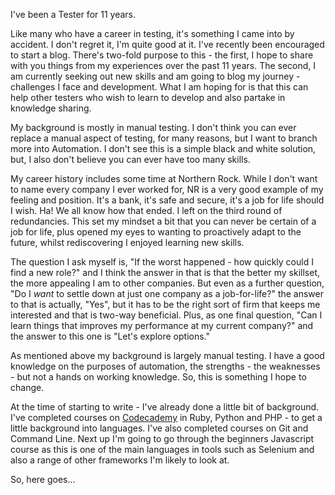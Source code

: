 I've been a Tester for 11 years.

Like many who have a career in testing, it's something I came into by accident.  I don't regret it, I'm quite good at it.
I've recently been encouraged to start a blog.  There's two-fold purpose to this - the first, I hope to share with you things from my experiences over the past 11 years.  The second, I am currently seeking out new skills and am going to blog my journey - challenges I face and development. 
What I am hoping for is that this can help other testers who wish to learn to develop and also partake in knowledge sharing.

My background is mostly in manual testing.  I don't think you can ever replace a manual aspect of testing, for many reasons, but I want to branch more into Automation.  I don't see this is a simple black and white solution, but, I also don't believe you can ever have too many skills.

My career history includes some time at Northern Rock.  While I don't want to name every company I ever worked for, NR is a very good example of my feeling and position.  It's a bank, it's safe and secure, it's a job for life should I wish.  Ha!  We all know how that ended.  I left on the third round of redundancies.  This set my mindset a bit that you can never be certain of a job for life, plus opened my eyes to wanting to proactively adapt to the future, whilst rediscovering I enjoyed learning new skills.

The question I ask myself is, "If the worst happened - how quickly could I find a new role?" and I think the answer in that is that the better my skillset, the more appealing I am to other companies.  But even as a further question, "Do I *want* to settle down at just one company as a job-for-life?" the answer to that is actually, "Yes", but it has to be the right sort of firm that keeps me interested and that is two-way beneficial.  Plus, as one final question, "Can I learn things that improves my performance at my current company?" and the answer to this one is "Let's explore options."

As mentioned above my background is largely manual testing.  I have a good knowledge on the purposes of automation, the strengths - the weaknesses - but not a hands on working knowledge.  So, this is something I hope to change.

At the time of starting to write - I've already done a little bit of background.  I've completed courses on [Codecademy](https://www.codecademy.com/) in Ruby, Python and PHP - to get a little background into languages.  I've also completed courses on Git and Command Line.   Next up I'm going to go through the beginners Javascript course as this is one of the main languages in tools such as Selenium and also a range of other frameworks I'm likely to look at.

So, here goes...
